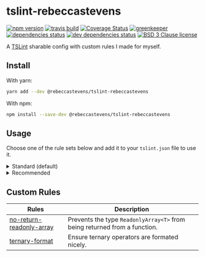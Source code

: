 # tslint-rebeccastevens

[![npm version][version-badge]][version-link]
[![travis build][travis-badge]][travis-link]
[![Coverage Status][coverage-badge]][coverage-link]
[![greenkeeper][greenkeeper-badge]][greenkeeper-link]
[![dependencies status][david-badge]][david-link]
[![dev dependencies status][david-dev-badge]][david-dev-link]
[![BSD 3 Clause license][license-badge]][license-link]

A [TSLint](https://palantir.github.io/tslint/) sharable config with custom rules I made for myself.

## Install

With yarn:

```sh
yarn add --dev @rebeccastevens/tslint-rebeccastevens
```

With npm:

```sh
npm install --save-dev @rebeccastevens/tslint-rebeccastevens
```

## Usage

Choose one of the rule sets below and add it to your `tslint.json` file to use it.

<details>
<summary>Standard (default)</summary>

The standard rule set contains all the custom rules defined by this project with a default configuration set for each.

`tslint.json` config:

```json
{
  "extends": [
    "@rebeccastevens/tslint-rebeccastevens"
  ]
}
```
</details>

<details>
<summary>Recommended</summary>

The recommended rule set not only contains custom rules from this project but also from many other projects as well as the default rule set.

This rule set is a useful starting point for a new project.

`tslint.json` config:

```json
{
  "extends": [
    "@rebeccastevens/tslint-rebeccastevens/ruleset-recommended"
  ]
}
```
</details>

## Custom Rules

Rules | Description
----- | -----------
[no-return-readonly-array](./docs/no-return-readonly-array.md) | Prevents the type `ReadonlyArray<T>` from being returned from a function.
[ternary-format](./docs/ternary-format.md) | Ensure ternary operators are formated nicely.

<!-- Badge urls -->

[version-badge]: https://img.shields.io/npm/v/@rebeccastevens/tslint-rebeccastevens.svg?logo=npm&style=flat-square
[travis-badge]: https://img.shields.io/travis/com/RebeccaStevens/tslint-rebeccastevens/master.svg?logo=travis&style=flat-square
[greenkeeper-badge]: https://badges.greenkeeper.io/RebeccaStevens/tslint-rebeccastevens.svg?style=flat-square
[david-badge]: https://img.shields.io/david/RebeccaStevens/tslint-rebeccastevens.svg?logo=david&style=flat-square
[david-dev-badge]: https://img.shields.io/david/dev/RebeccaStevens/tslint-rebeccastevens.svg?logo=david&style=flat-square
[coverage-badge]:
https://img.shields.io/coveralls/github/RebeccaStevens/tslint-rebeccastevens/master.svg?style=flat-square
[license-badge]: https://img.shields.io/github/license/RebeccaStevens/tslint-rebeccastevens.svg?style=flat-square

<!-- Badge Link urls -->

[version-link]: https://www.npmjs.com/package/@rebeccastevens/tslint-rebeccastevens
[travis-link]: https://travis-ci.com/RebeccaStevens/tslint-rebeccastevens
[greenkeeper-link]: https://greenkeeper.io/
[david-link]: https://david-dm.org/RebeccaStevens/tslint-rebeccastevens
[david-dev-link]: https://david-dm.org/RebeccaStevens/tslint-rebeccastevens?type=dev
[coverage-link]: https://coveralls.io/github/RebeccaStevens/tslint-rebeccastevens?branch=master
[license-link]: https://opensource.org/licenses/BSD-3-Clause
